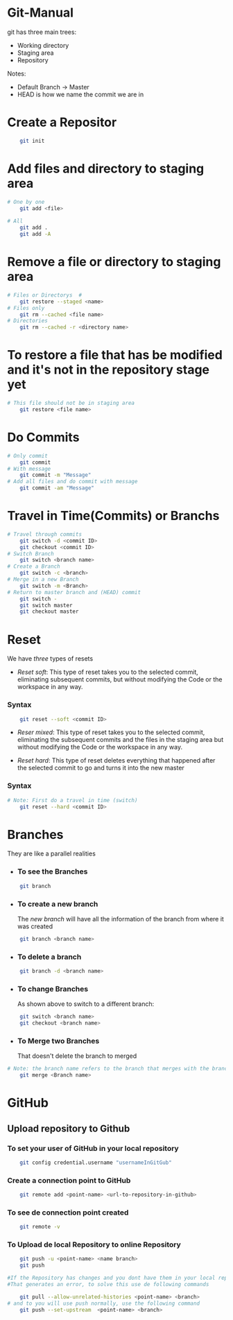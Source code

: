 # Git-Manual

git has three main trees:
+ Working directory
+ Staging area
+ Repository

Notes:
+ Default Branch -> Master
+ HEAD is how we name the commit we are in

# Create a Repositor #
```Bash
	git init
```

# Add files and directory to staging area #
```Bash
# One by one		
	git add <file>
	
# All
	git add .
	git add -A 
```
# Remove a file or directory to staging area #
```Bash
# Files or Directorys  #
	git restore --staged <name>
# Files only
	git rm --cached <file name>
# Directories
	git rm --cached -r <directory name>
```
# To restore a file that has be modified and it's not in the repository stage yet #
```Bash
# This file should not be in staging area
	git restore <file name>
```


# Do Commits #
```Bash
# Only commit
	git commit
# With message
	git commit -m "Message"
# Add all files and do commit with message
	git commit -am "Message"
```

# Travel in Time(Commits) or Branchs  #
```Bash
# Travel through commits
	git switch -d <commit ID>
	git checkout <commit ID>
# Switch Branch
	git switch <branch name>
# Create a Branch
	git switch -c <branch>
# Merge in a new Branch
	git switch -m <Branch>
# Return to master branch and (HEAD) commit
	git switch -
	git switch master
	git checkout master
```
# Reset #

We have *three* types of resets

+ *Reset soft*: This type of reset takes you to the selected commit, eliminating subsequent commits, but without modifying the Code or the workspace in any way.
### Syntax
```Bash
	git reset --soft <commit ID>
```
+ *Reser mixed*: This type of reset takes you to the selected commit, eliminating the subsequent commits and the files in the staging area but without modifying the Code or the workspace in any way.

+ *Reset hard*: This type of reset deletes everything that happened after the selected commit to go and turns it into the new master
### Syntax
```Bash
# Note: First do a travel in time (switch)
	git reset --hard <commit ID>
```

# Branches #

They are like a parallel realities

+ ### To see the Branches
```Bash
	git branch
```
+ ### To create a new branch
	The *new branch* will have all the information of the branch from where it was created
```Bash
	git branch <branch name>
```
+ ### To delete a branch
```Bash
	git branch -d <branch name>
```
+ ### To change Branches
	As shown above to switch to a different branch:
```Bash
	git switch <branch name>
	git checkout <branch name>
```
+ ### To Merge two Branches
	That doesn't delete the branch to merged
```Bash
# Note: the branch name refers to the branch that merges with the branch in which you are
	git merge <Branch name>
```
# GitHub #
##  Upload repository to Github ##

### To set your user of GitHub in your local repository
```Bash
	git config credential.username "usernameInGitGub"
```

### Create a connection point to GitHub
```Bash
	git remote add <point-name> <url-to-repository-in-github>
```
### To see de connection point created
```Bash
	git remote -v
```
### To Upload de local Repository to online Repository
```Bash
	git push -u <point-name> <name branch>
	git push

#If the Repository has changes and you dont have them in your local repository
#That generates an error, to solve this use de following commands

	git pull --allow-unrelated-histories <point-name> <branch>
# and to you will use push normally, use the following command
	git push --set-upstream  <point-name> <branch>

```